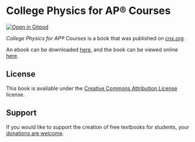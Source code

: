 # College Physics for AP® Courses

[![Open in Gitpod](https://gitpod.io/button/open-in-gitpod.svg)](https://gitpod.io/from-referrer/)

_College Physics for AP® Courses_ is a book that was published on [cnx.org](https://cnx.org/).

An ebook can be downloaded [here](https://github.com/cnx-user-books/cnxbook-ap-physics/releases/latest), and the book can be viewed online [here](https://github.com/cnx-user-books/cnxbook-ap-physics/releases/latest).

## License
This book is available under the [Creative Commons Attribution License](./LICENSE) license.

## Support
If you would like to support the creation of free textbooks for students, your [donations are welcome](https://riceconnect.rice.edu/donation/support-openstax-banner).

